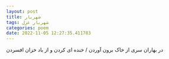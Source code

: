 ```yaml
---
layout: post
title: شهریار
tags: شهریار غزل
categories: poem
date: 2022-11-05 12:27:35.411783
---
```


در بهاران سری از خاک برون آوردن / خنده ای کردن و از باد خزان افسردن